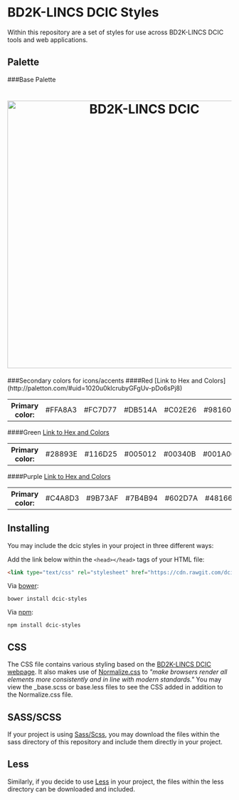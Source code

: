 # BD2K-LINCS DCIC Styles
Within this repository are a set of styles for use across BD2K-LINCS DCIC tools and web applications.

## Palette
###Base Palette
<h1 align="center">
 <img width="600" src="https://cdn.rawgit.com/dcic/dcic-styles/master/dcic-palette.svg" alt="BD2K-LINCS DCIC" />
 <br />
</h1>
###Secondary colors for icons/accents
####Red
[Link to Hex and Colors](http://paletton.com/#uid=1020u0klcrubyGFgUv-pDo6sPj8)
<table class="color-table">
	<tbody><tr>
		<th>Primary color:</th>
		<td class="sample sample-1 primary-1">
			<div class="white">#FFA8A3</div>
		</td>
		<td class="sample sample-2 primary-2">
			<div class="white">#FC7D77</div>
		</td>
		<td class="sample sample-0 primary-0">
			<div class="black">#DB514A</div>
		</td>
		<td class="sample sample-3 primary-3">
			<div class="white">#C02E26</div>
		</td>
		<td class="sample sample-4 primary-4">
			<div class="white">#98160F</div>
		</td>
	</tr>
</tbody></table>

####Green
[Link to Hex and Colors](http://paletton.com/#uid=12T0u0kw0dimAmOr9i5HJ8CSi4l)
<table class="color-table">
	<tbody><tr>
		<th>Primary color:</th>
		<td class="sample sample-1 primary-1">
			<div class="black">#28893E</div>
		</td>
		<td class="sample sample-2 primary-2">
			<div class="black">#116D25</div>
		</td>
		<td class="sample sample-0 primary-0">
			<div class="black">#005012</div>
		</td>
		<td class="sample sample-3 primary-3">
			<div class="black">#00340B</div>
		</td>
		<td class="sample sample-4 primary-4">
			<div class="black">#001A06</div>
		</td>
	</tr>
</tbody></table>

####Purple
[Link to Hex and Colors](http://paletton.com/#uid=14I0u0kgDrR6OKgbEy2lhmTq1id)

<table class="color-table">
	<tbody><tr>
		<th>Primary color:</th>
		<td class="sample sample-1 primary-1">
			<div class="black">#C4A8D3</div>
		</td>
		<td class="sample sample-2 primary-2">
			<div class="black">#9B73AF</div>
		</td>
		<td class="sample sample-0 primary-0">
			<div class="black">#7B4B94</div>
		</td>
		<td class="sample sample-3 primary-3">
			<div class="white">#602D7A</div>
		</td>
		<td class="sample sample-4 primary-4">
			<div class="white">#481661</div>
		</td>
	</tr>
</tbody></table>

## Installing
You may include the dcic styles in your project in three different ways:

Add the link below within the `<head></head>` tags of your HTML file:
 ```HTML
 <link type="text/css" rel="stylesheet" href="https://cdn.rawgit.com/dcic/dcic-styles/master/dcic.min.css">
 ```

Via [bower](http://bower.io/):
```
bower install dcic-styles
```

Via [npm](https://www.npmjs.com/):
```
npm install dcic-styles
```

## CSS
The CSS file contains various styling based on the [BD2K-LINCS DCIC webpage](http://lincs-dcic.org). It also makes use of [Normalize.css](https://necolas.github.io/normalize.css/) to *"make browsers render all elements more consistently and in line with modern standards."* You may view the _base.scss or base.less files to see the CSS added in addition to the Normalize.css file.

## SASS/SCSS
If your project is using [Sass/Scss](http://sass-lang.com/), you may download the files within the sass directory of this repository and include them directly in your project.

## Less
Similarly, if you decide to use [Less](http://lesscss.org/) in your project, the files within the less directory can be downloaded and included.
